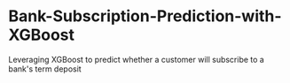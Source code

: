 # Bank-Subscription-Prediction-with-XGBoost
Leveraging XGBoost to predict whether a customer will subscribe to a bank's term deposit
